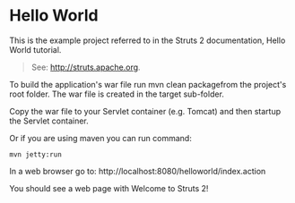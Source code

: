 # Hello World

This is the example project referred to in the Struts 2 documentation, Hello World tutorial.

> See:  http://struts.apache.org.

To build the application's war file run mvn clean packagefrom the project's root folder.
The war file is created in the target sub-folder.

Copy the war file to your Servlet container (e.g. Tomcat) and  then startup the Servlet container.

Or if you are using maven you can run command:

	mvn jetty:run

In a web browser go to:  http://localhost:8080/helloworld/index.action

You should see a web page with Welcome to Struts 2!
